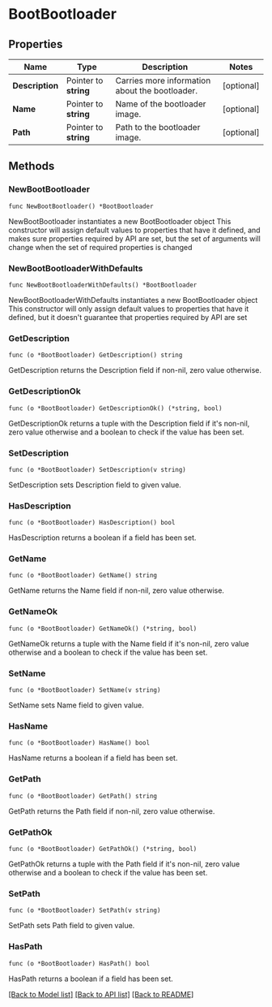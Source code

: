 # BootBootloader

## Properties

Name | Type | Description | Notes
------------ | ------------- | ------------- | -------------
**Description** | Pointer to **string** | Carries more information about the bootloader. | [optional] 
**Name** | Pointer to **string** | Name of the bootloader image. | [optional] 
**Path** | Pointer to **string** | Path to the bootloader image. | [optional] 

## Methods

### NewBootBootloader

`func NewBootBootloader() *BootBootloader`

NewBootBootloader instantiates a new BootBootloader object
This constructor will assign default values to properties that have it defined,
and makes sure properties required by API are set, but the set of arguments
will change when the set of required properties is changed

### NewBootBootloaderWithDefaults

`func NewBootBootloaderWithDefaults() *BootBootloader`

NewBootBootloaderWithDefaults instantiates a new BootBootloader object
This constructor will only assign default values to properties that have it defined,
but it doesn't guarantee that properties required by API are set

### GetDescription

`func (o *BootBootloader) GetDescription() string`

GetDescription returns the Description field if non-nil, zero value otherwise.

### GetDescriptionOk

`func (o *BootBootloader) GetDescriptionOk() (*string, bool)`

GetDescriptionOk returns a tuple with the Description field if it's non-nil, zero value otherwise
and a boolean to check if the value has been set.

### SetDescription

`func (o *BootBootloader) SetDescription(v string)`

SetDescription sets Description field to given value.

### HasDescription

`func (o *BootBootloader) HasDescription() bool`

HasDescription returns a boolean if a field has been set.

### GetName

`func (o *BootBootloader) GetName() string`

GetName returns the Name field if non-nil, zero value otherwise.

### GetNameOk

`func (o *BootBootloader) GetNameOk() (*string, bool)`

GetNameOk returns a tuple with the Name field if it's non-nil, zero value otherwise
and a boolean to check if the value has been set.

### SetName

`func (o *BootBootloader) SetName(v string)`

SetName sets Name field to given value.

### HasName

`func (o *BootBootloader) HasName() bool`

HasName returns a boolean if a field has been set.

### GetPath

`func (o *BootBootloader) GetPath() string`

GetPath returns the Path field if non-nil, zero value otherwise.

### GetPathOk

`func (o *BootBootloader) GetPathOk() (*string, bool)`

GetPathOk returns a tuple with the Path field if it's non-nil, zero value otherwise
and a boolean to check if the value has been set.

### SetPath

`func (o *BootBootloader) SetPath(v string)`

SetPath sets Path field to given value.

### HasPath

`func (o *BootBootloader) HasPath() bool`

HasPath returns a boolean if a field has been set.


[[Back to Model list]](../README.md#documentation-for-models) [[Back to API list]](../README.md#documentation-for-api-endpoints) [[Back to README]](../README.md)


